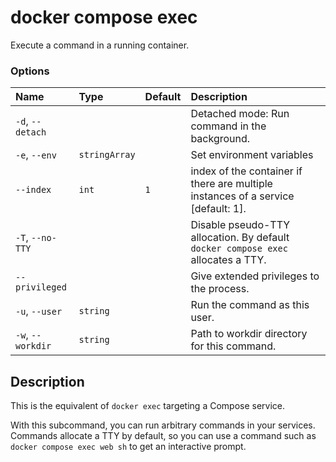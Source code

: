 # docker compose exec

<!---MARKER_GEN_START-->
Execute a command in a running container.

### Options

| Name              | Type          | Default | Description                                                                       |
|:------------------|:--------------|:--------|:----------------------------------------------------------------------------------|
| `-d`, `--detach`  |               |         | Detached mode: Run command in the background.                                     |
| `-e`, `--env`     | `stringArray` |         | Set environment variables                                                         |
| `--index`         | `int`         | `1`     | index of the container if there are multiple instances of a service [default: 1]. |
| `-T`, `--no-TTY`  |               |         | Disable pseudo-TTY allocation. By default `docker compose exec` allocates a TTY.  |
| `--privileged`    |               |         | Give extended privileges to the process.                                          |
| `-u`, `--user`    | `string`      |         | Run the command as this user.                                                     |
| `-w`, `--workdir` | `string`      |         | Path to workdir directory for this command.                                       |


<!---MARKER_GEN_END-->

## Description

This is the equivalent of `docker exec` targeting a Compose service.

With this subcommand, you can run arbitrary commands in your services. Commands allocate a TTY by default, so
you can use a command such as `docker compose exec web sh` to get an interactive prompt.
